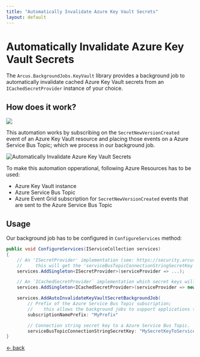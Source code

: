 ```yaml
---
title: "Automatically Invalidate Azure Key Vault Secrets"
layout: default
---
```


# Automatically Invalidate Azure Key Vault Secrets

The `Arcus.BackgroundJobs.KeyVault` library provides a background job to automatically invalidate cached Azure Key Vault secrets from an `ICachedSecretProvider` instance of your choice.

## How does it work?

<a href="https://portal.azure.com/#create/Microsoft.Template/uri/https%3A%2F%2Fraw.githubusercontent.com%2Farcus-azure%2Farcus.backgroundjobs%2Fmaster%2Fdeploy%2Farm%2Fazure-key-vault-job.json" target="_blank">
    <img src="https://azuredeploy.net/deploybutton.png"/>
</a>


This automation works by subscribing on the `SecretNewVersionCreated` event of an Azure Key Vault resource and placing those events on a Azure Service Bus Topic; which we process in our background job.

![Automatically Invalidate Azure Key Vault Secrets](/media/Azure-Key-Vault-Job.png)

To make this automation opperational, following Azure Resources has to be used:
* Azure Key Vault instance
* Azure Service Bus Topic
* Azure Event Grid subscription for `SecretNewVersionCreated` events that are sent to the Azure Service Bus Topic

## Usage

Our background job has to be configured in `ConfigureServices` method:

```csharp
public void ConfigureServices(IServiceCollection services)
{
    // An 'ISecretProvider' implementation (see: https://security.arcus-azure.net/) to access the Azure Service Bus Topic resource;
    //     this will get the 'serviceBusTopicConnectionStringSecretKey' string (configured below) and has to retrieve the connection string for the topic.
    services.AddSingleton<ISecretProvider>(serviceProvider => ...);

    // An `ICachedSecretProvider` implementation which secret keys will automatically be invalidated.
    services.AddSingleton<ICachedSecretProvider>(serviceProvider => new CachedSecretProvider(mySecretProvider));

    services.AddAutoInvalidateKeyVaultSecretBackgroundJob(
        // Prefix of the Azure Service Bus Topic subscription;
        //    this allows the background jobs to support applications that are running multiple instances, processing the same type of events, without conflicting subscription names.
        subscriptionNamePrefix: "MyPrefix"

        // Connection string secret key to a Azure Service Bus Topic.
        serviceBusTopicConnectionStringSecretKey: "MySecretKeyToServiceBusTopicConnectionString");
}
```

[&larr; back](/)
